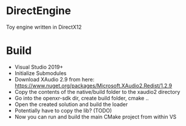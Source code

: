 # DirectEngine
Toy engine written in DirectX12

# Build
- Visual Studio 2019+
- Initialize Submodules
- Download XAudio 2.9 from here: https://www.nuget.org/packages/Microsoft.XAudio2.Redist/1.2.9
- Copy the contents of the native/build folder to the xaudio2 directory
- Go into the openxr-sdk dir, create build folder, cmake ..
- Open the created solution and build the loader
- Potentially have to copy the lib? (TODO)
- Now you can run and build the main CMake project from within VS
